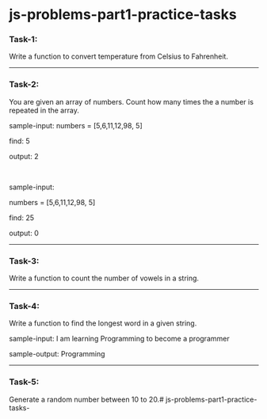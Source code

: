 # js-problems-part1-practice-tasks

### Task-1: 
Write a function to convert temperature from Celsius to Fahrenheit.

---

### Task-2: 
You are given an array of numbers. Count how many times the a number is repeated in the array. 

sample-input: 
numbers = [5,6,11,12,98, 5]

find: 5

output: 2

<br/>

sample-input: 

numbers = [5,6,11,12,98, 5]

find: 25

output: 0



----
### Task-3: 
Write a function to count the number of vowels in a string.

---
### Task-4: 
Write a function to find the longest word in a given string.

sample-input: 
I am learning Programming to become a programmer

sample-output: Programming

----
### Task-5: 
Generate a random number between 10 to 20.# js-problems-part1-practice-tasks-
